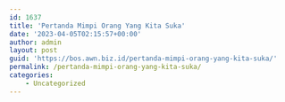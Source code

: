 ```yaml
---
id: 1637
title: 'Pertanda Mimpi Orang Yang Kita Suka'
date: '2023-04-05T02:15:57+00:00'
author: admin
layout: post
guid: 'https://bos.awn.biz.id/pertanda-mimpi-orang-yang-kita-suka/'
permalink: /pertanda-mimpi-orang-yang-kita-suka/
categories:
    - Uncategorized
---
```


